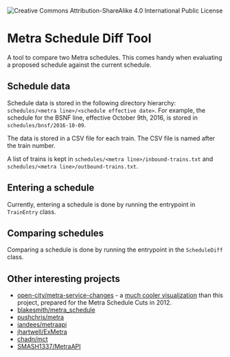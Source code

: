 ![Creative Commons Attribution-ShareAlike 4.0 International Public License](https://img.shields.io/badge/License-CC--BY--SA-blue.svg)

# Metra Schedule Diff Tool

A tool to compare two Metra schedules.  This comes handy when evaluating a proposed schedule against the current schedule.

## Schedule data

Schedule data is stored in the following directory hierarchy: `schedules/<metra line>/<schedule effective date>`.  For example, the schedule for the BSNF line, effective October 9th, 2016, is stored in `schedules/bnsf/2016-10-09`.

The data is stored in a CSV file for each train.  The CSV file is named after the train number.

A list of trains is kept in `schedules/<metra line>/inbound-trains.txt` and `schedules/<metra line>/outbound-trains.txt`. 

## Entering a schedule

Currently, entering a schedule is done by running the entrypoint in `TrainEntry` class.

## Comparing schedules

Comparing a schedule is done by running the entrypoint in the `ScheduleDiff` class.

## Other interesting projects

* [open-city/metra-service-changes](https://github.com/open-city/metra-service-changes) - a [much cooler visualization](https://c82.net/metra/) than this project, prepared for the Metra Schedule Cuts in 2012.
* [blakesmith/metra\_schedule](https://github.com/blakesmith/metra_schedule)
* [pushchris/metra](https://github.com/pushchris/metra)
* [iandees/metraapi](https://github.com/iandees/metraapi)
* [jhartwell/ExMetra](https://github.com/jhartwell/ExMetra)
* [chadn/mct](https://github.com/chadn/mct)
* [SMASH1337/MetraAPI](https://github.com/SMASH1337/MetraAPI)
